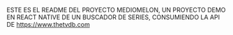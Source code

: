 ESTE ES EL README DEL PROYECTO MEDIOMELON, UN PROYECTO DEMO EN REACT NATIVE DE UN BUSCADOR DE SERIES, CONSUMIENDO LA API DE https://www.thetvdb.com

